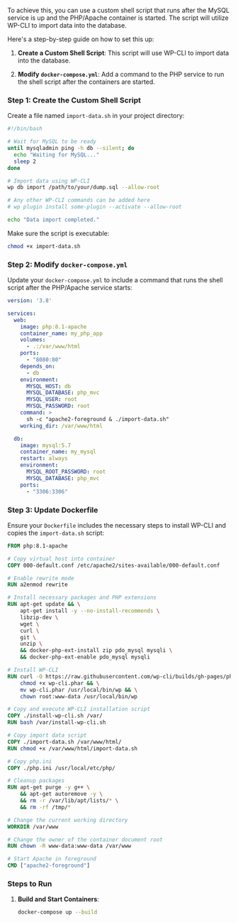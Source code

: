 To achieve this, you can use a custom shell script that runs after the MySQL service is up and the PHP/Apache container is started. The script will utilize WP-CLI to import data into the database.

Here's a step-by-step guide on how to set this up:

1. **Create a Custom Shell Script**: This script will use WP-CLI to import data into the database.

2. **Modify `docker-compose.yml`**: Add a command to the PHP service to run the shell script after the containers are started.

### Step 1: Create the Custom Shell Script

Create a file named `import-data.sh` in your project directory:

```sh
#!/bin/bash

# Wait for MySQL to be ready
until mysqladmin ping -h db --silent; do
  echo "Waiting for MySQL..."
  sleep 2
done

# Import data using WP-CLI
wp db import /path/to/your/dump.sql --allow-root

# Any other WP-CLI commands can be added here
# wp plugin install some-plugin --activate --allow-root

echo "Data import completed."
```

Make sure the script is executable:

```sh
chmod +x import-data.sh
```

### Step 2: Modify `docker-compose.yml`

Update your `docker-compose.yml` to include a command that runs the shell script after the PHP/Apache service starts:

```yaml
version: '3.8'

services:
  web:
    image: php:8.1-apache
    container_name: my_php_app
    volumes:
      - .:/var/www/html
    ports:
      - "8080:80"
    depends_on:
      - db
    environment:
      MYSQL_HOST: db
      MYSQL_DATABASE: php_mvc
      MYSQL_USER: root
      MYSQL_PASSWORD: root
    command: >
      sh -c "apache2-foreground & ./import-data.sh"
    working_dir: /var/www/html

  db:
    image: mysql:5.7
    container_name: my_mysql
    restart: always
    environment:
      MYSQL_ROOT_PASSWORD: root
      MYSQL_DATABASE: php_mvc
    ports:
      - "3306:3306"
```

### Step 3: Update Dockerfile

Ensure your `Dockerfile` includes the necessary steps to install WP-CLI and copies the `import-data.sh` script:

```dockerfile
FROM php:8.1-apache

# Copy virtual host into container
COPY 000-default.conf /etc/apache2/sites-available/000-default.conf

# Enable rewrite mode
RUN a2enmod rewrite

# Install necessary packages and PHP extensions
RUN apt-get update && \
    apt-get install -y --no-install-recommends \
    libzip-dev \
    wget \
    curl \
    git \
    unzip \
    && docker-php-ext-install zip pdo_mysql mysqli \
    && docker-php-ext-enable pdo_mysql mysqli

# Install WP-CLI
RUN curl -O https://raw.githubusercontent.com/wp-cli/builds/gh-pages/phar/wp-cli.phar && \
    chmod +x wp-cli.phar && \
    mv wp-cli.phar /usr/local/bin/wp && \
    chown root:www-data /usr/local/bin/wp

# Copy and execute WP-CLI installation script
COPY ./install-wp-cli.sh /var/
RUN bash /var/install-wp-cli.sh

# Copy import data script
COPY ./import-data.sh /var/www/html/
RUN chmod +x /var/www/html/import-data.sh

# Copy php.ini
COPY ./php.ini /usr/local/etc/php/

# Cleanup packages
RUN apt-get purge -y g++ \
    && apt-get autoremove -y \
    && rm -r /var/lib/apt/lists/* \
    && rm -rf /tmp/*

# Change the current working directory
WORKDIR /var/www

# Change the owner of the container document root
RUN chown -R www-data:www-data /var/www

# Start Apache in foreground
CMD ["apache2-foreground"]
```

### Steps to Run

1. **Build and Start Containers**:
   ```sh
   docker-compose up --build
   ```

